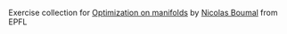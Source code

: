 Exercise collection for [Optimization on manifolds](https://github.com/NicolasBoumal) by [Nicolas Boumal](https://github.com/NicolasBoumal) from EPFL

